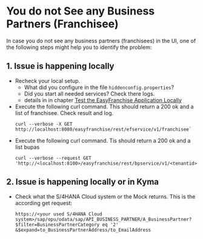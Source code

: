 # You do not See any Business Partners (Franchisee)

In case you do not see any business partners (franchisees) in the UI, one of the following steps might help you to identify the problem:


## 1. Issue is happening locally
  * Recheck your local setup. 
    * What did you configure in the file ``hiddenconfig.properties``? 
    * Did you start all needed services? Check there logs. 
    * details in in chapter [Test the EasyFranchise Application Locally](../../../prepare/test-app-locally/README.md)
  * Execute the following curl command. This should return a 200 ok and a list of franchisee. Check result and log. 
    ```
    curl --verbose -X GET http://localhost:8080/easyfranchise/rest/efservice/v1/franchisee`
    ```  
  * Execute the following curl command. Tis should return a 200 ok and a list bupas
    ```
    curl --verbose --request GET 'http://<localhost:8100>/easyfranchise/rest/bpservice/v1/<tenantid>/bupa'
    ```

## 2. Issue is happening locally or in Kyma
* Check what the S/4HANA Cloud system or the Mock returns. This is the according get request:
  ```
  https://<your used S/4HANA Cloud system>/sap/opu/odata/sap/API_BUSINESS_PARTNER/A_BusinessPartner?$filter=BusinessPartnerCategory eq '2' &$expand=to_BusinessPartnerAddress/to_EmailAddress
  ```